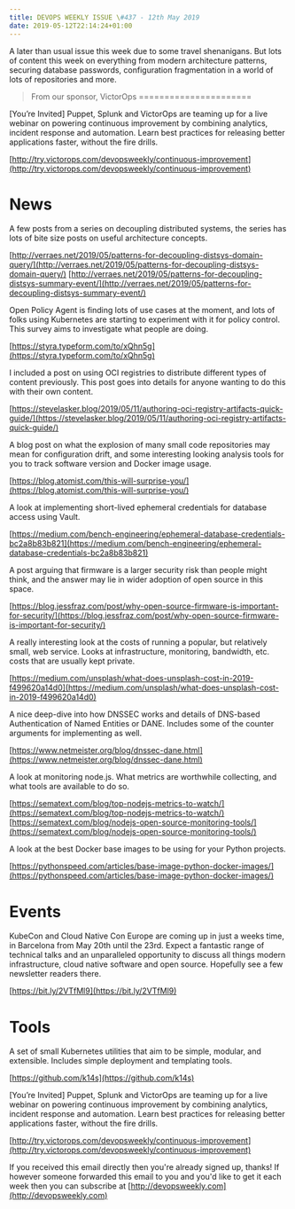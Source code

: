 ```yaml
---
title: DEVOPS WEEKLY ISSUE \#437 - 12th May 2019 
date: 2019-05-12T22:14:24+01:00
---
```


A later than usual issue this week due to some travel shenanigans. But lots of content this week on everything from modern architecture patterns, securing database passwords, configuration fragmentation in a world of lots of repositories and more.


>From our sponsor, VictorOps
======================

[You’re Invited] Puppet, Splunk and VictorOps are teaming up for a live webinar on powering continuous improvement by combining analytics, incident response and automation. Learn best practices for releasing better applications faster, without the fire drills.

[http://try.victorops.com/devopsweekly/continuous-improvement](http://try.victorops.com/devopsweekly/continuous-improvement)


News
====

A few posts from a series on decoupling distributed systems, the series has lots of bite size posts on useful architecture concepts.

[http://verraes.net/2019/05/patterns-for-decoupling-distsys-domain-query/](http://verraes.net/2019/05/patterns-for-decoupling-distsys-domain-query/)
[http://verraes.net/2019/05/patterns-for-decoupling-distsys-summary-event/](http://verraes.net/2019/05/patterns-for-decoupling-distsys-summary-event/)


Open Policy Agent is finding lots of use cases at the moment, and lots of folks using Kubernetes are starting to experiment with it for policy control. This survey aims to investigate what people are doing.

[https://styra.typeform.com/to/xQhn5g](https://styra.typeform.com/to/xQhn5g)


I included a post on using OCI registries to distribute different types of content previously. This post goes into details for anyone wanting to do this with their own content.

[https://stevelasker.blog/2019/05/11/authoring-oci-registry-artifacts-quick-guide/](https://stevelasker.blog/2019/05/11/authoring-oci-registry-artifacts-quick-guide/)


A blog post on what the explosion of many small code repositories may mean for configuration drift, and some interesting looking analysis tools for you to track software version and Docker image usage.

[https://blog.atomist.com/this-will-surprise-you/](https://blog.atomist.com/this-will-surprise-you/)


A look at implementing short-lived ephemeral credentials for database access using Vault.

[https://medium.com/bench-engineering/ephemeral-database-credentials-bc2a8b83b821](https://medium.com/bench-engineering/ephemeral-database-credentials-bc2a8b83b821)


A post arguing that firmware is a larger security risk than people might think, and the answer may lie in wider adoption of open source in this space.

[https://blog.jessfraz.com/post/why-open-source-firmware-is-important-for-security/](https://blog.jessfraz.com/post/why-open-source-firmware-is-important-for-security/)


A really interesting look at the costs of running a popular, but relatively small, web service. Looks at infrastructure, monitoring, bandwidth, etc. costs that are usually kept private.

[https://medium.com/unsplash/what-does-unsplash-cost-in-2019-f499620a14d0](https://medium.com/unsplash/what-does-unsplash-cost-in-2019-f499620a14d0)


A nice deep-dive into how DNSSEC works and details of DNS-based Authentication of Named Entities or DANE. Includes some of the counter arguments for implementing as well.

[https://www.netmeister.org/blog/dnssec-dane.html](https://www.netmeister.org/blog/dnssec-dane.html)


A look at monitoring node.js. What metrics are worthwhile collecting, and what tools are available to do so.

[https://sematext.com/blog/top-nodejs-metrics-to-watch/](https://sematext.com/blog/top-nodejs-metrics-to-watch/)
[https://sematext.com/blog/nodejs-open-source-monitoring-tools/](https://sematext.com/blog/nodejs-open-source-monitoring-tools/)


A look at the best Docker base images to be using for your Python projects.

[https://pythonspeed.com/articles/base-image-python-docker-images/](https://pythonspeed.com/articles/base-image-python-docker-images/)


Events
======

KubeCon and Cloud Native Con Europe are coming up in just a weeks time, in Barcelona from May 20th until the 23rd. Expect a fantastic range of technical talks and an unparalleled opportunity to discuss all things modern infrastructure, cloud native software and open source. Hopefully see a few newsletter readers there.

[https://bit.ly/2VTfMl9](https://bit.ly/2VTfMl9)


Tools
====

A set of small Kubernetes utilities that aim to be simple, modular, and extensible. Includes simple deployment and templating tools.

[https://github.com/k14s](https://github.com/k14s)


[You’re Invited] Puppet, Splunk and VictorOps are teaming up for a live webinar on powering continuous improvement by combining analytics, incident response and automation. Learn best practices for releasing better applications faster, without the fire drills.

[http://try.victorops.com/devopsweekly/continuous-improvement](http://try.victorops.com/devopsweekly/continuous-improvement)


If you received this email directly then you're already signed up, thanks! If however someone forwarded this email to you and you'd like to get it each week then you can subscribe at [http://devopsweekly.com](http://devopsweekly.com)

